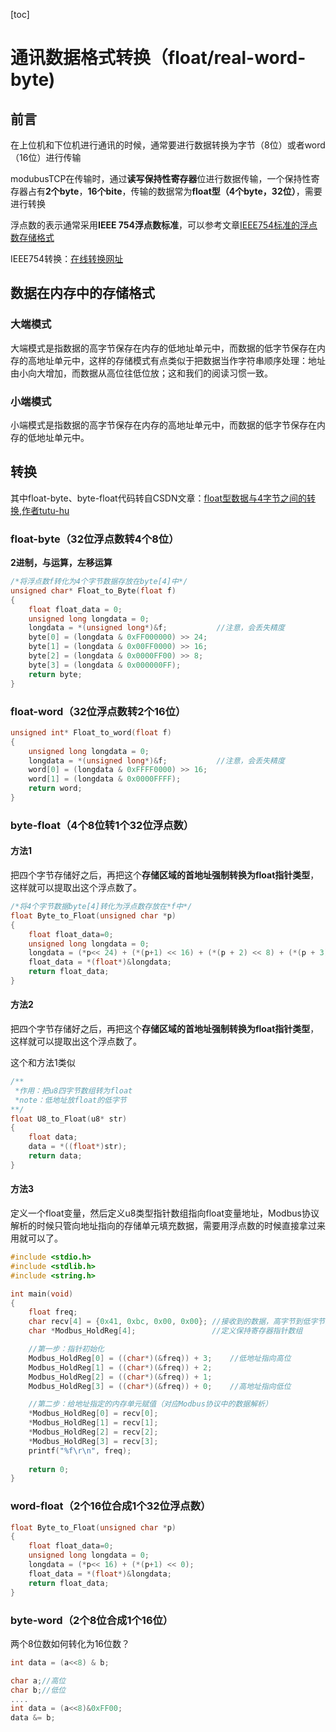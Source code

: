 [toc]

# 通讯数据格式转换（float/real-word-byte)

## 前言

在上位机和下位机进行通讯的时候，通常要进行数据转换为字节（8位）或者word（16位）进行传输

modubusTCP在传输时，通过**读写保持性寄存器**位进行数据传输，一个保持性寄存器占有**2个byte**，**16个bite**，传输的数据常为**float型（4个byte，32位）**，需要进行转换

浮点数的表示通常采用**IEEE 754浮点数标准**，可以参考文章[IEEE754标准的浮点数存储格式](https://www.cnblogs.com/MikeZhang/p/IEEE754FloatEncode20180117.html)

IEEE754转换：[在线转换网址](http://www.speedfly.cn/tools/hexconvert/)

## 数据在内存中的存储格式

### 大端模式

大端模式是指数据的高字节保存在内存的低地址单元中，而数据的低字节保存在内存的高地址单元中，这样的存储模式有点类似于把数据当作字符串顺序处理：地址由小向大增加，而数据从高位往低位放；这和我们的阅读习惯一致。

### 小端模式

小端模式是指数据的高字节保存在内存的高地址单元中，而数据的低字节保存在内存的低地址单元中。

## 转换

其中float-byte、byte-float代码转自CSDN文章：[float型数据与4字节之间的转换,作者tutu-hu](https://blog.csdn.net/weixin_42700740/article/details/103236885?share_token=7af34e32-1bce-4b09-9225-afa6e02006f6)

### float-byte（32位浮点数转4个8位）

**2进制，与运算，左移运算**

```c++
/*将浮点数f转化为4个字节数据存放在byte[4]中*/
unsigned char* Float_to_Byte(float f)
{
	float float_data = 0;
	unsigned long longdata = 0;
	longdata = *(unsigned long*)&f;           //注意，会丢失精度
	byte[0] = (longdata & 0xFF000000) >> 24;
	byte[1] = (longdata & 0x00FF0000) >> 16;
	byte[2] = (longdata & 0x0000FF00) >> 8;
	byte[3] = (longdata & 0x000000FF);
	return byte;
}
```

### float-word（32位浮点数转2个16位）

```c++
unsigned int* Float_to_word(float f)
{
    unsigned long longdata = 0;
    longdata = *(unsigned long*)&f;           //注意，会丢失精度
    word[0] = (longdata & 0xFFFF0000) >> 16;
    word[1] = (longdata & 0x0000FFFF);
    return word;
}
```

### byte-float（4个8位转1个32位浮点数）

#### 方法1

把四个字节存储好之后，再把这个**存储区域的首地址强制转换为float指针类型**，这样就可以提取出这个浮点数了。

```c
/*将4个字节数据byte[4]转化为浮点数存放在*f中*/
float Byte_to_Float(unsigned char *p)
{
	float float_data=0;
	unsigned long longdata = 0;
	longdata = (*p<< 24) + (*(p+1) << 16) + (*(p + 2) << 8) + (*(p + 3) << 0);
	float_data = *(float*)&longdata;
	return float_data;
}
```

#### 方法2

把四个字节存储好之后，再把这个**存储区域的首地址强制转换为float指针类型**，这样就可以提取出这个浮点数了。

这个和方法1类似

```c
/**
 *作用：把u8四字节数组转为float
 *note：低地址放float的低字节
**/
float U8_to_Float(u8* str)  
{  
	float data;
	data = *((float*)str);
	return data;
}
```

#### 方法3

定义一个float变量，然后定义u8类型指针数组指向float变量地址，Modbus协议解析的时候只管向地址指向的存储单元填充数据，需要用浮点数的时候直接拿过来用就可以了。

```c
#include <stdio.h>
#include <stdlib.h>
#include <string.h>

int main(void)  
{  
    float freq;
    char recv[4] = {0x41, 0xbc, 0x00, 0x00}; //接收到的数据，高字节到低字节排列
    char *Modbus_HoldReg[4];				 //定义保持寄存器指针数组

    //第一步：指针初始化
    Modbus_HoldReg[0] = ((char*)(&freq)) + 3;	 //低地址指向高位
    Modbus_HoldReg[1] = ((char*)(&freq)) + 2;     
    Modbus_HoldReg[2] = ((char*)(&freq)) + 1;     
    Modbus_HoldReg[3] = ((char*)(&freq)) + 0;	 //高地址指向低位

    //第二步：给地址指定的内存单元赋值（对应Modbus协议中的数据解析）
    *Modbus_HoldReg[0] = recv[0];
    *Modbus_HoldReg[1] = recv[1];
    *Modbus_HoldReg[2] = recv[2];
    *Modbus_HoldReg[3] = recv[3];
    printf("%f\r\n", freq);
    
    return 0;
}
```

### word-float（2个16位合成1个32位浮点数）



```c
float Byte_to_Float(unsigned char *p)
{
	float float_data=0;
	unsigned long longdata = 0;
	longdata = (*p<< 16) + (*(p+1) << 0);
	float_data = *(float*)&longdata;
	return float_data;
}
```

### byte-word（2个8位合成1个16位）

两个8位数如何转化为16位数？

```c
int data = (a<<8) & b;
```

```c
char a;//高位
char b;//低位
....
int data = (a<<8)&0xFF00;
data &= b;
```

